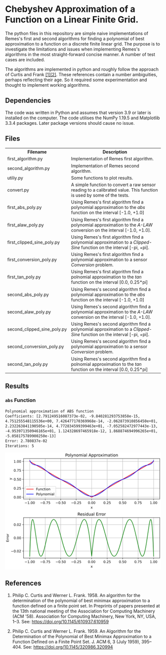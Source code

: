 # Chebyshev Approximation of a Function on a Linear Finite Grid.

The python files in this repository are simple naive implementations of Remes's
first and second algorithms for finding a polynomial of best approximation to
a function on a discrete finite linear grid. The purpose is to investigate the
limitations and issues when implementing Remes's algorithms in the most
straight-forward concise manner. A number of test cases are included.

The algorithms are implemented in python and roughly follow the approach of
Curtis and Frank [\[1\]](#Ref1)[\[2\]](#Ref2). These references contain a number
ambiguities, perhaps reflecting their age. So it required some experimentation
and thought to implement working algorithms.

## Dependencies

The code was written in Python and assumes that version 3.9 or later
is installed on the computer. The code utilises the NumPy 1.19.5 and
Matplotlib 3.3.4 packages. Later package versions should cause no issue.

## Files

<table>
    <tr>
        <th>Filename</th>
        <th>Description</th>
    </tr>
    <tr>
        <td>first_algorithm.py</td>
        <td>Implementation of Remes first algorithm.</td>
    </tr>
    <tr>
        <td>second_algorithm.py</td>
        <td>Implementation of Remes second algorithm.</td>
    </tr>
    <tr>
        <td>utiliy.py</td>
        <td>Some functions to plot results.</td>
    </tr>
    <tr>
        <td>convert.py</td>
        <td>A simple function to convert a raw sensor reading to a calibrated
        value. This function is used by some of the tests.</td>
    </tr>
    <tr>
        <td>first_abs_poly.py</td>
        <td>Using Remes's first algorithm find a polynomial approximation to
        the <em>abs</em> function on the interval [-1.0, +1.0]</td>
    </tr>
    <tr>
        <td>first_alaw_poly.py</td>
        <td>Using Remes's first algorithm find a polynomial approximation to
        the <em>A-LAW</em> conversion on the interval [-1.0, +1.0].</td>
    </tr>
    <tr>
        <td>first_clipped_sine_poly.py</td>
        <td>Using Remes's first algorithm find a polynomial approximation to
        a <em>Clipped-Sine</em> function on the interval [-pi, +pi].</td>
    </tr>
    <tr>
        <td>first_conversion_poly.py</td>
        <td>Using Remes's first algorithm find a polynomial approximation to a
        sensor <em>Conversion</em> problem.</td>
    </tr>
    <tr>
        <td>first_tan_poly.py</td>
        <td>Using Remes's first algorithm find a polnomial approximation to
        the <em>tan</em> function on the interval [0.0, 0.25*pi]</td>
    </tr>
    <tr>
        <td>second_abs_poly.py</td>
        <td>Using Remes's second algorithm find a polynomial approximation to
        the <em>abs</em> function on the interval [-1.0, +1.0]</td>
    </tr>
    <tr>
        <td>second_alaw_poly.py</td>
        <td>Using Remes's second algorithm find a polynomial approximation to
        the <em>A-LAW</em> conversion on the interval [-1.0, +1.0].</td>
    </tr>
    <tr>
        <td>second_clipped_sine_poly.py</td>
        <td>Using Remes's second algorithm find a polynomial approximation to
        a <em>Clipped-Sine</em> function on the interval [-pi, +pi].</td>
    </tr>
    <tr>
        <td>second_conversion_poly.py</td>
        <td>Using Remes's second algorithm find a polynomial approximation to a
        sensor <em>Conversion</em> problem.</td>
    </tr>
    <tr>
        <td>second_tan_poly.py</td>
        <td>Using Remes's second algorithm find a polnomial approximation to
        the <em>tan</em> function on the interval [0.0, 0.25*pi]</td>
    </tr>
<table>

## Results

### `abs` Function

```
Polynomial approximation of ABS function
Coefficients: [2.791249516087373e-02, -9.840281293753858e-15, 4.751255548115536e+00, 7.426477170369968e-14, -2.062873910856450e+01, 2.232263841190505e-14, 4.772834599399463e+01, -7.052582472977443e-13, -4.953971350946165e+01, 1.124328697465918e-12, 1.868874694996265e+01, -5.058175789900250e-13]
Error: 2.780837e-02
Iterations: 5
```

![Polynomial approximation of abs function][abs_test_first]


## References

1. <a name="Ref1"></a> Philip C. Curtis and Werner L. Frank. 1958. An algorithm
for the determination of the polynomial of best minimax approximation to a
function defined on a finite point set. In Preprints of papers presented at the
13th national meeting of the Association for Computing Machinery (ACM '58).
Association for Computing Machinery, New York, NY, USA, 1–3.
See: <https://doi.org/10.1145/610937.610959>

2. <a name="Ref2"></a> Philip C. Curtis and Werner L. Frank. 1959. An Algorithm
for the Determination of the Polynomial of Best Minimax Approximation to a
Function Defined on a Finite Point Set. J. ACM 6, 3 (July 1959), 395–404.
See: <https://doi.org/10.1145/320986.320994>


[abs_test_first]: ./images/Polynomial_Approximation_of_ABS_function.svg
